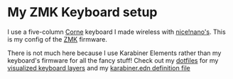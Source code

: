 # My ZMK Keyboard setup

I use a five-column [Corne](https://github.com/foostan/crkbd) keyboard I made
wireless with [nice!nano's](https://nicekeyboards.com/nice-nano). This is my
config of the [ZMK](https://zmk.dev) firmware.

There is not much here because I use Karabiner Elements rather than my
keyboard's firmware for all the fancy stuff! Check out my
[dotfiles](https://github.com/jannis-baum/dotfiles) for my [visualized keyboard
layers](https://github.com/jannis-baum/dotfiles/blob/main/docs.nosync/keyboard-layers.md)
and my [karabiner.edn definition
file](https://github.com/jannis-baum/dotfiles/blob/main/.config/karabiner.edn)
